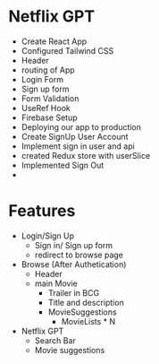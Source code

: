 # Netflix GPT

- Create React App
- Configured Tailwind CSS
- Header
- routing of App
- Login Form
- Sign up form
- Form Validation
- UseRef Hook
- Firebase Setup
- Deploying our app to production
- Create SignUp User Account
- Implement sign in user and api
- created Redux store with userSlice
- Implemented Sign Out
- 

# Features
- Login/Sign Up
    - Sign in/ Sign up form
    - redirect to browse page
- Browse (After Authetication)
    - Header
    - main Movie
        - Trailer in BCG
        - Title and description
        - MovieSuggestions
            - MovieLists * N
- Netflix GPT
    - Search Bar
    - Movie suggestions